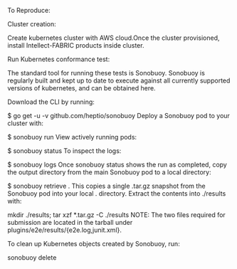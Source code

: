 To Reproduce:

Cluster creation:

Create kubernetes cluster with AWS cloud.Once the cluster provisioned, install Intellect-FABRIC products inside cluster.

Run Kubernetes conformance test:

The standard tool for running these tests is Sonobuoy. Sonobuoy is regularly built and kept up to date to execute against all currently supported versions of kubernetes, and can be obtained here.

Download the CLI by running:

$ go get -u -v github.com/heptio/sonobuoy
Deploy a Sonobuoy pod to your cluster with:

$ sonobuoy run
View actively running pods:

$ sonobuoy status
To inspect the logs:

$ sonobuoy logs
Once sonobuoy status shows the run as completed, copy the output directory from the main Sonobuoy pod to a local directory:

$ sonobuoy retrieve .
This copies a single .tar.gz snapshot from the Sonobuoy pod into your local . directory. Extract the contents into ./results with:

mkdir ./results; tar xzf *.tar.gz -C ./results
NOTE: The two files required for submission are located in the tarball under plugins/e2e/results/{e2e.log,junit.xml}.

To clean up Kubernetes objects created by Sonobuoy, run:

sonobuoy delete
